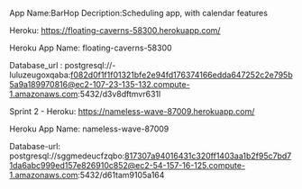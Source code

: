 
App Name:BarHop
Decription:Scheduling app, with calendar features

Heroku:
    https://floating-caverns-58300.herokuapp.com/

Heroku App Name:
    floating-caverns-58300

Database_url : postgresql://-luluzeugoxqaba:f082d0f1f1f01321bfe2e94fd176374166edda647252c2e795b5a9a189970816@ec2-107-23-135-132.compute-1.amazonaws.com:5432/d3v8dftmvr631l

Sprint 2 - 
  Heroku:
    https://nameless-wave-87009.herokuapp.com/

  Heroku App Name:
    nameless-wave-87009

  Database-url:
    postgresql://sggmedeucfzqbo:817307a94016431c320ff1403aa1b2f95c7bd71da6abc999ed157e826910c852@ec2-54-157-16-125.compute-1.amazonaws.com:5432/d61tam9105a164
